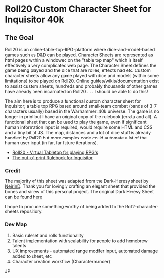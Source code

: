 # Roll20 Custom Character Sheet for Inquisitor 40k

## The Goal

Roll20 is an online-table-top-RPG-platform where dice-and-model-based games such as D&D can be played. Character Sheets are represented as html pages within a windowed on the "table top map" which is itself effectively a very complicated web page. The Character Sheet defines the game being played and the dice that are rolled, effects had etc. Custom character sheets allow any game played with dice and models (within some limitations) to be played on Roll20. Online guides/wikis/documentation exist to assist custom sheets, hundreds and probably thousands of other games have already been incarnated on Roll20 . . . I should be able to do this!

The aim here is to produce a functional custom character sheet for Inquisitor; a table top RPG based around small-team combat (bands of 3-7 characters usually) based in the Warhammer: 40k universe. The game is no longer in print but I have an original copy of the rulebook (errata and all). A functional sheet that can be used to play the game, even if significant human information input is required, would require some HTML and CSS and a tiny bit of JS. The map, distances and a lot of dice stuff is already handled by Roll20 but more complex code could automate a lot of the human user input (in far, far future iterations).

- [Roll20 - Virtual Tabletop for playing RPG's](https://roll20.net/welcome)
- [The out-of-print Rulebook for Inquisitor](chrome-extension://efaidnbmnnnibpcajpcglclefindmkaj/https://cdn.preterhuman.net/texts/gaming_and_diversion/Warhammer_40K_Collection/Warhammer%2040k%20-%20Inquisitor%20-%20The%20Living%20Rule%20Book%201.1%20(Part%20I).pdf)

### Credit
The majority of this sheet was adapted from the Dark-Heresy sheet by [NeirinD](https://github.com/NeirinD). Thank you for lovingly crafting an elegant sheet that provided the bones and sinew of this personal project.
The original Dark Heresy Sheet can be found [here](https://github.com/Roll20/roll20-character-sheets/tree/master/Dark_Heresy)

I hope to produce something worthy of being added to the Roll2-character-sheets repositiory.

### Dev Map
<ol>
  <li>Basic ruleset and rolls functionality</li>
  <li>Talent implementation with scalability for people to add homebrew talents</li>
  <li>UX improvements - automated range modifer input, automated damage added to sheet, etc</li>
  <li>Character creation workflow (Charactermancer)</li>
</ol>

JP

